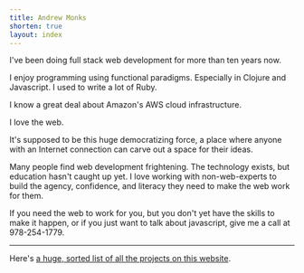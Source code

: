 ```yaml
---
title: Andrew Monks
shorten: true
layout: index
---
```

<div id="resume">
I've been doing full stack web development for more than ten years now.

I enjoy programming using functional paradigms. Especially in Clojure and Javascript. I used to write a lot of Ruby.

I know a great deal about Amazon's AWS cloud infrastructure.
</div>

I love the web.

It's supposed to be this huge democratizing force, a place where anyone with an Internet connection can carve out a space for their ideas.

Many people find web development frightening. The technology exists, but education hasn't caught up yet. I love working with non-web-experts to build the agency, confidence, and literacy they need to make the web work for them.

If you need the web to work for you, but you don't yet have the skills to make it happen, or if you just want to talk about javascript, give me a call at 978-254-1779.

* * *

Here's [a huge, sorted list of all the projects on this website](/everything/).

